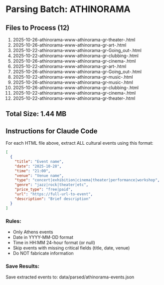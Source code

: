 # Parsing Batch: ATHINORAMA

## Files to Process (12)
1. 2025-10-26-athinorama-www-athinorama-gr-theater-.html
2. 2025-10-26-athinorama-www-athinorama-gr-art-.html
3. 2025-10-22-athinorama-www-athinorama-gr-Going_out-.html
4. 2025-10-22-athinorama-www-athinorama-gr-clubbing-.html
5. 2025-10-26-athinorama-www-athinorama-gr-cinema-.html
6. 2025-10-22-athinorama-www-athinorama-gr-art-.html
7. 2025-10-26-athinorama-www-athinorama-gr-Going_out-.html
8. 2025-10-22-athinorama-www-athinorama-gr-music-.html
9. 2025-10-26-athinorama-www-athinorama-gr-music-.html
10. 2025-10-26-athinorama-www-athinorama-gr-clubbing-.html
11. 2025-10-22-athinorama-www-athinorama-gr-cinema-.html
12. 2025-10-22-athinorama-www-athinorama-gr-theater-.html

## Total Size: 1.44 MB

## Instructions for Claude Code

For each HTML file above, extract ALL cultural events using this format:

```json
[
  {
    "title": "Event name",
    "date": "2025-10-28",
    "time": "21:00",
    "venue": "Venue name",
    "type": "concert|exhibition|cinema|theater|performance|workshop",
    "genre": "jazz|rock|theater|etc",
    "price_type": "free|paid",
    "url": "https://full-url-to-event",
    "description": "Brief description"
  }
]
```

### Rules:
- Only Athens events
- Date in YYYY-MM-DD format
- Time in HH:MM 24-hour format (or null)
- Skip events with missing critical fields (title, date, venue)
- Do NOT fabricate information

### Save Results:
Save extracted events to: data/parsed/athinorama-events.json
